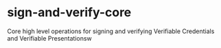 # sign-and-verify-core
Core high level operations for signing and verifying Verifiable Credentials and Verifiable Presentationsw
